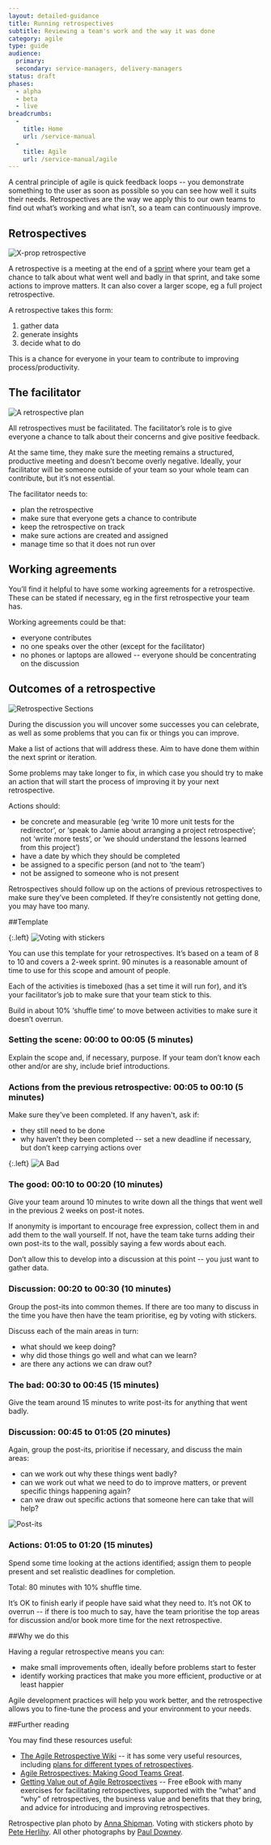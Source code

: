 ```yaml
---
layout: detailed-guidance
title: Running retrospectives
subtitle: Reviewing a team's work and the way it was done
category: agile
type: guide
audience:
  primary:
  secondary: service-managers, delivery-managers
status: draft
phases:
  - alpha
  - beta
  - live
breadcrumbs:
  -
    title: Home
    url: /service-manual
  -
    title: Agile
    url: /service-manual/agile
---
```


A central principle of agile is quick feedback loops -- you demonstrate something to the user as soon as possible so you can see how well it suits their needs. Retrospectives are the way we apply this to our own teams to find out what’s working and what isn’t, so a team can continuously improve.

## Retrospectives

![X-prop retrospective](https://farm9.staticflickr.com/8013/7105598457_084223078e_d.jpg)

A retrospective is a meeting at the end of a [sprint](/service-manual/agile/features-of-agile.html) where your team get a chance to talk about what went well and badly in that sprint, and take some actions to improve matters. It can also cover a larger scope, eg a full project retrospective.

A retrospective takes this form:

1.    gather data
2.    generate insights
3.    decide what to do

This is a chance for everyone in your team to contribute to improving process/productivity.


## The facilitator

![A retrospective plan](/service-manual/assets/images/planning_retro.jpg)

All retrospectives must be facilitated. The facilitator’s role is to give everyone a chance to talk about their concerns and give positive feedback.

At the same time, they make sure the meeting remains a structured, productive meeting and doesn’t become overly negative. Ideally, your facilitator will be someone outside of your team so your whole team can contribute, but it’s not essential.

The facilitator needs to:

* plan the retrospective
* make sure that everyone gets a chance to contribute
* keep the retrospective on track
* make sure actions are created and assigned
* manage time so that it does not run over

## Working agreements

You’ll find it helpful to have some working agreements for a retrospective. These can be stated if necessary, eg in the first retrospective your team has.

Working agreements could be that:

* everyone contributes
* no one speaks over the other (except for the facilitator)
* no phones or laptops are allowed -- everyone should be concentrating on the discussion

## Outcomes of a retrospective

![Retrospective Sections](https://farm9.staticflickr.com/8453/8002453131_7fd9489dfd_d.jpg)

During the discussion you will uncover some successes you can celebrate, as well as some problems that you can fix or things you can improve.

Make a list of actions that will address these. Aim to have done them within the next sprint or iteration.

Some problems may take longer to fix, in which case you should try to make an action that will start the process of improving it by your next retrospective.

Actions should:

* be concrete and measurable (eg ‘write 10 more unit tests for the redirector’, or ‘speak to Jamie about arranging a project retrospective’; not ‘write more tests’, or ‘we should understand the lessons learned from this project’)
* have a date by which they should be completed
* be assigned to a specific person (and not to ‘the team’)
* not be assigned to someone who is not present

Retrospectives should follow up on the actions of previous retrospectives to make sure they’ve been completed. If they’re consistently not getting done, you may have too many.



##Template

{:.left}
![Voting with stickers](/service-manual/assets/images/redirects.jpeg)

You can use this template for your retrospectives. It’s based on a team of 8 to 10 and covers a 2-week sprint. 90 minutes is a reasonable amount of time to use for this scope and amount of people.

Each of the activities is timeboxed (has a set time it will run for), and it’s your facilitator’s job to make sure that your team stick to this.

Build in about 10% ‘shuffle time’ to move between activities to make sure it doesn’t overrun.

### Setting the scene: 00:00 to 00:05 (5 minutes)

Explain the scope and, if necessary, purpose. If your team don’t know each other and/or are shy, include brief introductions.

### Actions from the previous retrospective: 00:05 to 00:10 (5 minutes)

Make sure they've been completed. If any haven't, ask if:

* they still need to be done
* why haven’t they been completed -- set a new deadline if necessary, but don’t keep carrying actions over

{:.left}
![A Bad](https://farm9.staticflickr.com/8425/7739861570_ef1a5c745f_m_d.jpg)

### The good: 00:10 to 00:20 (10 minutes)

Give your team around 10 minutes to write down all the things that went well in the previous 2 weeks on post-it notes.

If anonymity is important to encourage free expression, collect them in and add them to the wall yourself. If not, have the team take turns adding their own post-its to the wall, possibly saying a few words about each.

Don’t allow this to develop into a discussion at this point -- you just want to gather data.

### Discussion: 00:20 to 00:30 (10 minutes)

Group the post-its into common themes. If there are too many to discuss in the time you have then have the team prioritise, eg by voting with stickers.

Discuss each of the main areas in turn:

* what should we keep doing?
* why did those things go well and what can we learn?
* are there any actions we can draw out?

### The bad: 00:30 to 00:45 (15 minutes)

Give the team around 15 minutes to write post-its for anything that went badly.

### Discussion: 00:45 to 01:05 (20 minutes)

Again, group the post-its, prioritise if necessary, and discuss the main areas:

* can we work out why these things went badly?
* can we work out what we need to do to improve matters, or prevent specific things happening again?
* can we draw out specific actions that someone here can take that will help?

![Post-its](https://farm9.staticflickr.com/8008/7465763890_49469afcfc_z_d.jpg)

### Actions: 01:05 to 01:20 (15 minutes)

Spend some time looking at the actions identified; assign them to people present and set realistic deadlines for completion.

Total: 80 minutes with 10% shuffle time.

It’s OK to finish early if people have said what they need to. It’s not OK to overrun -- if there is too much to say, have the team prioritise the top areas for discussion and/or book more time for the next retrospective.

##Why we do this

Having a regular retrospective means you can:

* make small improvements often, ideally before problems start to fester
* identify working practices that make you more efficient, productive or at least happier

Agile development practices will help you work better, and the retrospective allows you to fine-tune the process and your environment to your needs.

##Further reading

You may find these resources useful:

* [The Agile Retrospective Wiki](http://retrospectivewiki.org/index.php?title=Agile_Retrospective_Resource_Wiki) -- it has some very useful resources, including [plans for different types of retrospectives](http://retrospectivewiki.org/index.php?title=Retrospective_Plans).
* [Agile Retrospectives: Making Good Teams Great](http://pragprog.com/book/dlret/agile-retrospectives).
* [Getting Value out of Agile Retrospectives](https://leanpub.com/gettingvalueoutofagileretrospectives) -- Free eBook with many exercises for facilitating retrospectives, supported with the “what” and “why” of retrospectives, the business value and benefits that they bring, and advice for introducing and improving retrospectives.

Retrospective plan photo by <a href="https://twitter.com/annashipman" target="_blank">Anna Shipman</a>. Voting with stickers photo by <a href="https://twitter.com/yahoo_pete" target="_blank">Pete Herlihy</a>. All other photographs by <a href="https://twitter.com/psd" target="_blank">Paul Downey</a>.
